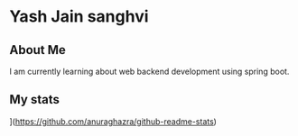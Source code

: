 <!--
**yash-khanted/yash-khanted** is a ✨ _special_ ✨ repository because its `README.md` (this file) appears on your GitHub profile.

Here are some ideas to get you started:

- 🔭 I’m currently working on ...
- 🌱 I’m currently learning ...
- 👯 I’m looking to collaborate on ...
- 🤔 I’m looking for help with ...
- 💬 Ask me about ...
- 📫 How to reach me: ...
- 😄 Pronouns: ...
- ⚡ Fun fact: ...
-->

# Yash Jain sanghvi
## About Me
I am currently learning about web backend development using spring boot.
## My stats

[](https://github-readme-stats.vercel.app/api?username=yash-khanted)](https://github.com/anuraghazra/github-readme-stats)


